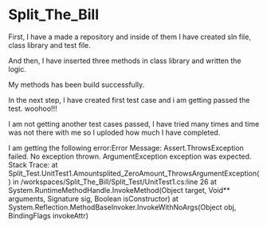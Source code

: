 # Split_The_Bill

First, I have a made a repository and inside of them I have created sln file, class library and test file.

And then, I have inserted three methods in class library and written the logic.

My methods has been build successfully.

In the next step, I have created first test case and i am getting passed the test. woohoo!!!

I  am not getting another test cases passed, I have tried many times and time was not there with me so I uploded how much I have completed.

I am getting the following error:Error Message:
   Assert.ThrowsException failed. No exception thrown. ArgumentException exception was expected. 
  Stack Trace:
     at Split_Test.UnitTest1.Amountsplited_ZeroAmount_ThrowsArgumentException() in /workspaces/Split_The_Bill/Split_Test/UnitTest1.cs:line 26
   at System.RuntimeMethodHandle.InvokeMethod(Object target, Void** arguments, Signature sig, Boolean isConstructor)
   at System.Reflection.MethodBaseInvoker.InvokeWithNoArgs(Object obj, BindingFlags invokeAttr)


